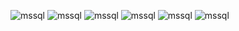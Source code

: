 ![mssql](https://img.shields.io/badge/c-A8B9CC?style=for-the-badge&logo=c&logoColor=white)  ![mssql](https://img.shields.io/badge/c++-00599C?style=for-the-badge&logo=cplusplus&logoColor=white) ![mssql](https://img.shields.io/badge/csharp-512BD4?style=for-the-badge&logo=csharp&logoColor=white) 
![mssql](https://img.shields.io/badge/unreal-0E1128?style=for-the-badge&logo=unrealengine&logoColor=white) ![mssql](https://img.shields.io/badge/unity-512BD4?style=for-the-badge&logo=unity&logoColor=white)
![mssql](https://img.shields.io/badge/mssql-CC2927?style=for-the-badge&logo=microsoftsqlserver&logoColor=white)
